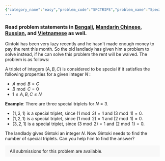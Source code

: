 ```yaml
---
{"category_name":"easy","problem_code":"SPCTRIPS","problem_name":"Special Triplets","problemComponents":{"constraints":"- $1 \\leq T \\leq 10$\n- $2 \\leq N \\leq 10^5$","constraintsState":true,"subtasks":"**Subtask #1 (5 points):** $2 \\le N \\le 10^3$\n\n**Subtask #2 (20 points):** $2 \\le N \\le 10^4$\n\n**Subtask #3 (75 points):**  Original constraints","subtasksState":true,"inputFormat":"- The first line of the input contains a single integer $T$ denoting the number of test cases. The description of $T$ test cases follows.\n- The first and only line of each test case contains a single integer $N$. ","inputFormatState":true,"outputFormat":"- For each testcase, output in a single line the number of special triplets.","outputFormatState":true,"sampleTestCases":{"0":{"id":1,"input":"3\n3\n4\n5","output":"3\n6\n9","explanation":"**Test case $1$**: It is explained in the problem statement.\n\n**Test case $2$**: The special triplets are $(1, 3, 1)$, $(1, 2, 1)$, $(3, 2, 1)$, $(1, 4, 1)$,  $(4, 3, 1)$, $(2, 4, 2)$. Hence the answer is $6$.\n\n**Test case $3$**: The special triplets are $(1, 3, 1)$, $(1, 2, 1)$, $(3, 2, 1)$, $(1, 4, 1)$, $(4, 3, 1)$, $(1, 5, 1)$, $(5, 4, 1)$, $(5, 2, 1)$, $(2, 4, 2)$. Hence the answer is $9$.","isDeleted":false}}},"video_editorial_url":"https://youtu.be/skCZN_zLzVw","languages_supported":{"0":"CPP14","1":"C","2":"JAVA","3":"PYTH 3.6","4":"CPP17","5":"PYTH","6":"PYP3","7":"CS2","8":"ADA","9":"PYPY","10":"TEXT","11":"PAS fpc","12":"NODEJS","13":"RUBY","14":"PHP","15":"GO","16":"HASK","17":"TCL","18":"PERL","19":"SCALA","20":"LUA","21":"kotlin","22":"BASH","23":"JS","24":"LISP sbcl","25":"rust","26":"PAS gpc","27":"BF","28":"CLOJ","29":"R","30":"D","31":"CAML","32":"FORT","33":"ASM","34":"swift","35":"FS","36":"WSPC","37":"LISP clisp","38":"SQL","39":"SCM guile","40":"PERL6","41":"ERL","42":"CLPS","43":"ICK","44":"NICE","45":"PRLG","46":"ICON","47":"COB","48":"SCM chicken","49":"PIKE","50":"SCM qobi","51":"ST","52":"SQLQ","53":"NEM"},"max_timelimit":0.5,"source_sizelimit":50000,"problem_author":"nlather","problem_tester":"","date_added":"19-04-2021","tags":{"0":"aug21","1":"easy","2":"nlather","3":"sieve"},"problem_difficulty_level":"Unavailable","best_tag":"","editorial_url":"https://discuss.codechef.com/problems/SPCTRIPS","time":{"view_start_date":1629117000,"submit_start_date":1629117000,"visible_start_date":1629117000,"end_date":1735669800},"is_direct_submittable":false,"problemDiscussURL":"https://discuss.codechef.com/search?q=SPCTRIPS","is_proctored":false,"visitedContests":{},"layout":"problem"}
---
```

### Read problem statements in [Bengali](https://www.codechef.com/download/translated/AUG21/bengali/SPCTRIPS.pdf), [Mandarin Chinese](https://www.codechef.com/download/translated/AUG21/mandarin/SPCTRIPS.pdf), [Russian](https://www.codechef.com/download/translated/AUG21/russian/SPCTRIPS.pdf), and [Vietnamese](https://www.codechef.com/download/translated/AUG21/vietnamese/SPCTRIPS.pdf) as well.

Gintoki has been very lazy recently and he hasn't made enough money to pay the rent this month. So the old landlady has given him a problem to solve instead, if he can solve this problem the rent will be waived. 
The problem is as follows:

A triplet of integers $(A, B, C)$ is considered to be special if it satisfies the following properties for a given integer $N$ :

- $A \bmod B = C$
- $B \bmod C = 0$
- $1 \le A, B, C \le N$

**Example**: There are three special triplets for $N = 3$.
- $(1, 3, 1)$ is a special triplet, since $(1 \bmod 3) = 1$ and $(3 \bmod 1) = 0$. 
- $(1, 2, 1)$ is a special triplet, since $(1 \bmod 2) = 1$ and $(2 \bmod 1) = 0$.
- $(3, 2, 1)$ is a special triplet, since $(3 \bmod 2) = 1$ and $(2 \bmod 1) = 0$.


The landlady gives Gintoki an integer $N$. Now Gintoki needs to find the number of special triplets. Can you help him to find the answer?

<aside style='background: #f8f8f8;padding: 10px 15px;'><div>All submissions for this problem are available.</div></aside>